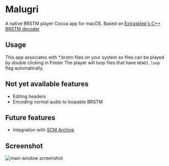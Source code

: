 # Malugri
A native BRSTM player Cocoa app for macOS. Based on [Extrasklep's C++ BRSTM decoder](https://github.com/Extrasklep/brstm)

## Usage
This app associates with *.brstm files on your system so files can be played by double clicking in Finder
The player will loop files that have `HEAD1_loop` flag automatically. 

## Not yet available features

* Editing headers
* Encoding normal audio to loopable BRSTM

## Future features
* Integration with [SCM Archive](https://smashcustommusic.net)

## Screenshot
 ![main window screenshot](https://scr.freeappsw.space/osx-5e36c23407e57.png)
